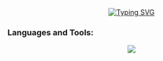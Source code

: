 <div align="center">
<a href="https://git.io/typing-svg"><img src="https://readme-typing-svg.demolab.com?font=Fira+Code&weight=500&duration=2000&pause=1000&color=D238F7&random=false&width=430&lines=Hello+there!+Welcome+on+my+profile!" alt="Typing SVG" /></a>
</div>

<p align="left">
</p>

<h3 align="left">Languages and Tools:</h3>
<p align="center">
  <a href="https://skillicons.dev">
    <img src="https://skillicons.dev/icons?i=git,docker,cs,dotnet,html,css" />
  </a>
</p>
